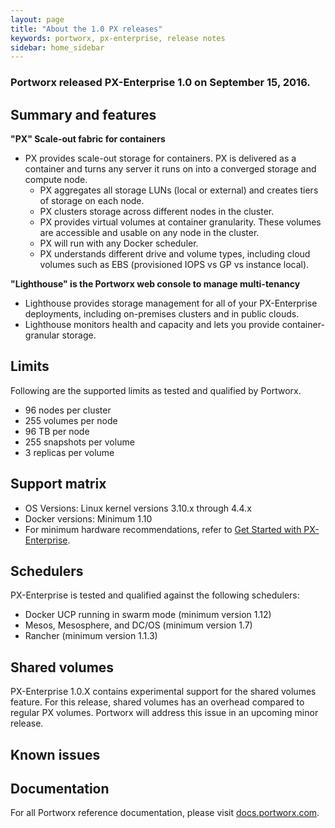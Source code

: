 ```yaml
---
layout: page
title: "About the 1.0 PX releases"
keywords: portworx, px-enterprise, release notes
sidebar: home_sidebar
---
```


### Portworx released PX-Enterprise 1.0 on September 15, 2016.

## Summary and features

**"PX" Scale-out fabric for containers**

* PX provides scale-out storage for containers. PX is delivered as a container and turns any server it runs on into a converged storage and compute node.
  * PX aggregates all storage LUNs (local or external) and creates tiers of storage on each node.
  * PX clusters storage across different nodes in the cluster.
  * PX provides virtual volumes at container granularity.  These volumes are accessible and usable on any node in the cluster.
  * PX will run with any Docker scheduler.
  * PX understands different drive and volume types, including cloud volumes such as EBS (provisioned IOPS vs GP vs instance local).

**"Lighthouse" is the Portworx web console to manage multi-tenancy**

* Lighthouse provides storage management for all of your PX-Enterprise deployments, including on-premises clusters and in public clouds.
* Lighthouse monitors health and capacity and lets you provide container-granular storage.

## Limits

Following are the supported limits as tested and qualified by Portworx.

* 96 nodes per cluster
* 255 volumes per node
* 96 TB per node
* 255 snapshots per volume
* 3 replicas per volume

## Support matrix

* OS Versions: Linux kernel versions 3.10.x through 4.4.x
* Docker versions: Minimum 1.10
* For minimum hardware recommendations, refer to [Get Started with PX-Enterprise](http://docs.portworx.com/get-started-px-enterprise.html).

## Schedulers

PX-Enterprise is tested and qualified against the following schedulers:

* Docker UCP running in swarm mode (minimum version 1.12)
* Mesos, Mesosphere, and DC/OS (minimum version 1.7)
* Rancher (minimum version 1.1.3)

## Shared volumes

PX-Enterprise 1.0.X contains experimental support for the shared volumes feature. For this release, shared volumes has an overhead compared to regular PX volumes. Portworx will address this issue in an upcoming minor release.

## Known issues

## Documentation

For all Portworx reference documentation, please visit [docs.portworx.com](http://docs.portworx.com).
